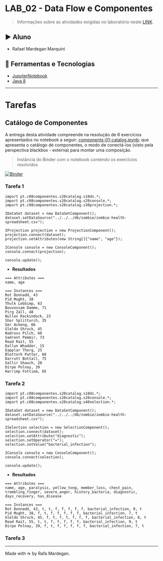 # LAB_02 - Data Flow e Componentes

> Informações sobre as atividades exigidas no laboratório neste [LINK](https://github.com/santanche/component2learn/tree/master/labs/02-data-flow_messages).

## :arrow_forward: Aluno
* Rafael Mardegan Marquini

## :hammer: Ferramentas e Tecnologias
* [JupyterNotebook](https://jupyter.org/)
* [Java 8](https://developers.redhat.com/products/openjdk/download)

---

# Tarefas

## Catálogo de Componentes

A entrega desta atividade compreende na resolução de 6 exercícios apresentados no notebook a seguir:
[components-01-catalog.ipynb](https://github.com/rmmarquini/engsoft-inf331-labs/blob/master/lab2/notebook/data-flow/s02catalog/components-01-catalog.ipynb); que apresenta o catálogo de componentes, o modo de conectá-los (visto pela perspectiva blackbox - externa) para montar uma composição.

> Instância do Binder com o notebook contendo os exercícios resolvidos

[![Binder](https://mybinder.org/badge_logo.svg)](https://mybinder.org/v2/gh/rmmarquini/engsoft-inf331-labs/master)

### Tarefa 1

```
import pt.c08componentes.s20catalog.s10ds.*;
import pt.c08componentes.s20catalog.s20console.*;
import pt.c08componentes.s20catalog.s30projection.*;

IDataSet dataset = new DataSetComponent();
dataset.setDataSource("../../../db/zombie/zombie-health-spreadsheet.csv");

IProjection projection = new ProjectionComponent();
projection.connect(dataset);
projection.setAttributes(new String[]{"name", "age"});

IConsole console = new ConsoleComponent();
console.connect(projection);

console.update();
```

* <strong>Resultados</strong>

```
=== Attributes ===
name, age

=== Instances ===
Rot Donnadd, 43
Pid Mught, 38
Thulk Lebbimp, 63
Bouvossam Damme, 71
Pirg Zall, 48
Nullon Rackindock, 23
Shor Splitturch, 35
Ger Ackeng, 66
Gleldo Shruck, 45
Nadross Pilch, 60
Sadrent Pemmir, 73
Read Rait, 55
Dallun Whadder, 15
Eapplar Thorg, 25
Blottork Patter, 68
Darrutt Bottall, 75
Gallir Shauch, 20
Dirpe Polnay, 39
Harrimp Fottiem, 65
```

### Tarefa 2

```
import pt.c08componentes.s20catalog.s10ds.*;
import pt.c08componentes.s20catalog.s20console.*;
import pt.c08componentes.s20catalog.s40selection.*;

IDataSet dataset = new DataSetComponent();
dataset.setDataSource("../../../db/zombie/zombie-health-spreadsheet.csv");

ISelection selection = new SelectionComponent();
selection.connect(dataset);
selection.setAttribute("diagnostic");
selection.setOperator("=");
selection.setValue("bacterial_infection");

IConsole console = new ConsoleComponent();
console.connect(selection);

console.update();
```

* <strong>Resultados</strong>

```
=== Attributes ===
name, age, paralysis, yellow_tong, member_loss, chest_pain, trembling_finger, severe_anger, history_bacteria, diagnostic, days_recovery, has_disease

=== Instances ===
Rot Donnadd, 43, t, t, f, f, f, f, f, bacterial_infection, 9, t
Pid Mught, 38, f, t, f, f, f, f, f, bacterial_infection, 7, t
Gleldo Shruck, 45, f, t, f, t, f, f, f, bacterial_infection, 8, t
Read Rait, 55, t, t, f, f, f, f, f, bacterial_infection, 9, t
Dirpe Polnay, 39, f, t, f, f, f, f, f, bacterial_infection, 7, t
```

### Tarefa 3

---
Made with :coffee: by Rafa Mardegan.
